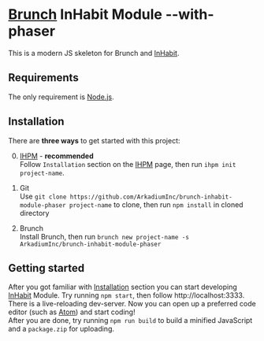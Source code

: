 [Brunch] InHabit Module --with-phaser
========================================================

This is a modern JS skeleton for Brunch and [InHabit].

## Requirements
The only requirement is [Node.js].

## Installation
There are **three ways** to get started with this project:

0. [IHPM] - **recommended**  
   Follow `Installation` section on the [IHPM] page, then run `ihpm init project-name`.

0. Git  
   Use `git clone https://github.com/ArkadiumInc/brunch-inhabit-module-phaser project-name` to clone, then run `npm install` in cloned directory

0. Brunch  
   Install Brunch, then run `brunch new project-name -s ArkadiumInc/brunch-inhabit-module-phaser`

## Getting started
After you got familiar with [Installation](#Installation) section you can start developing [InHabit] Module.
Try running `npm start`, then follow http://localhost:3333.
There is a live-reloading dev-server.
Now you can open up a preferred code editor (such as [Atom]) and start coding!  
After you are done, try running `npm run build` to build a minified JavaScript and a `package.zip` for uploading.

[Brunch]: http://brunch.io/
[InHabit]: http://www.arkadium.com/
[Node.js]: http://nodejs.org/
[IHPM]: https://github.com/ArkadiumInc/node-ihpm
[Git]: https://git-scm.com/
[Atom]: https://atom.io/
